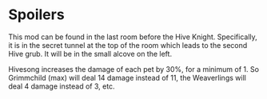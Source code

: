 # Spoilers

This mod can be found in the last room before the Hive Knight. Specifically, it is in the secret tunnel at the top of the room which leads to the second Hive grub. It will be in the small alcove on the left.

Hivesong increases the damage of each pet by 30%, for a minimum of 1. So Grimmchild (max) will deal 14 damage instead of 11, the Weaverlings will deal 4 damage instead of 3, etc.